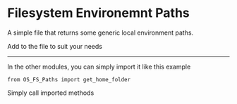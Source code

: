 # Filesystem Environemnt Paths

A simple file that returns some generic local environment paths.

 Add to the file to suit your needs

---

In the other modules, you can simply import it like this example

```
from OS_FS_Paths import get_home_folder
```

Simply call imported methods